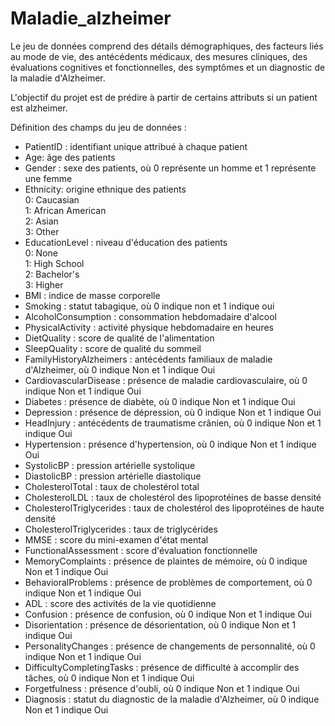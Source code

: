 # Maladie_alzheimer

Le jeu de données comprend des détails démographiques, des facteurs liés au mode de vie, des antécédents médicaux, des mesures cliniques, des évaluations cognitives et fonctionnelles, des symptômes et un diagnostic de la maladie d'Alzheimer.

L'objectif du projet est de prédire à partir de certains attributs si un patient est alzheimer.

Définition des champs du jeu de données : 

- PatientID : identifiant unique attribué à chaque patient  
- Age: âge des patients  
- Gender : sexe des patients, où 0 représente un homme et 1 représente une femme  
- Ethnicity: origine ethnique des patients  
0: Caucasian  
1: African American  
2: Asian  
3: Other  
- EducationLevel : niveau d'éducation des patients  
0: None  
1: High School  
2: Bachelor's  
3: Higher  
- BMI : indice de masse corporelle  
- Smoking : statut tabagique, où 0 indique non et 1 indique oui  
- AlcoholConsumption : consommation hebdomadaire d'alcool  
- PhysicalActivity : activité physique hebdomadaire en heures  
- DietQuality : score de qualité de l'alimentation  
- SleepQuality : score de qualité du sommeil  
- FamilyHistoryAlzheimers : antécédents familiaux de maladie d'Alzheimer, où 0 indique Non et 1 indique Oui  
- CardiovascularDisease : présence de maladie cardiovasculaire, où 0 indique Non et 1 indique Oui  
- Diabetes : présence de diabète, où 0 indique Non et 1 indique Oui  
- Depression : présence de dépression, où 0 indique Non et 1 indique Oui  
- HeadInjury : antécédents de traumatisme crânien, où 0 indique Non et 1 indique Oui  
- Hypertension : présence d'hypertension, où 0 indique Non et 1 indique Oui  
- SystolicBP : pression artérielle systolique  
- DiastolicBP : pression artérielle diastolique  
- CholesterolTotal : taux de cholestérol total  
- CholesterolLDL : taux de cholestérol des lipoprotéines de basse densité  
- CholesterolTriglycerides : taux de cholestérol des lipoprotéines de haute densité  
- CholesterolTriglycerides : taux de triglycérides  
- MMSE : score du mini-examen d'état mental  
- FunctionalAssessment : score d'évaluation fonctionnelle  
- MemoryComplaints : présence de plaintes de mémoire, où 0 indique Non et 1 indique Oui  
- BehavioralProblems : présence de problèmes de comportement, où 0 indique Non et 1 indique Oui  
- ADL : score des activités de la vie quotidienne  
- Confusion : présence de confusion, où 0 indique Non et 1 indique Oui  
- Disorientation : présence de désorientation, où 0 indique Non et 1 indique Oui  
- PersonalityChanges : présence de changements de personnalité, où 0 indique Non et 1 indique Oui  
- DifficultyCompletingTasks : présence de difficulté à accomplir des tâches, où 0 indique Non et 1 indique Oui  
- Forgetfulness : présence d'oubli, où 0 indique Non et 1 indique Oui  
- Diagnosis : statut du diagnostic de la maladie d'Alzheimer, où 0 indique Non et 1 indique Oui  
